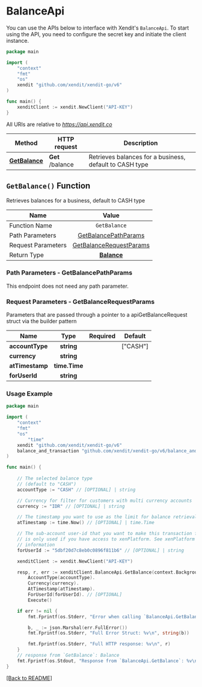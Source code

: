 # BalanceApi


You can use the APIs below to interface with Xendit's `BalanceApi`.
To start using the API, you need to configure the secret key and initiate the client instance.

```go
package main

import (
    "context"
    "fmt"
    "os"
    xendit "github.com/xendit/xendit-go/v6"
)

func main() {
    xenditClient := xendit.NewClient("API-KEY")
}
```

All URIs are relative to *https://api.xendit.co*

| Method | HTTP request | Description |
| ------------- | ------------- | ------------- |
| [**GetBalance**](BalanceApi.md#getbalance-function) | **Get** /balance | Retrieves balances for a business, default to CASH type |



## `GetBalance()` Function

Retrieves balances for a business, default to CASH type



| Name          |    Value 	     |
|--------------------|:-------------:|
| Function Name | `GetBalance` |
| Path Parameters  |  [GetBalancePathParams](#request-parameters--GetBalancePathParams)	 |
| Request Parameters  |  [GetBalanceRequestParams](#request-parameters--GetBalanceRequestParams)	 |
| Return Type  | [**Balance**](balance_and_transaction/Balance.md) |

### Path Parameters - GetBalancePathParams
This endpoint does not need any path parameter.


### Request Parameters - GetBalanceRequestParams

Parameters that are passed through a pointer to a apiGetBalanceRequest struct via the builder pattern

|Name | Type | Required |Default |
|-------------|:-------------:|:-------------:|-------------|
|  **accountType** |**string**|  | [&quot;CASH&quot;] | 
|  **currency** |**string**|  |  | 
|  **atTimestamp** |**time.Time**|  |  | 
|  **forUserId** |**string**|  |  | 

### Usage Example

```go
package main

import (
    "context"
    "fmt"
    "os"
        "time"
    xendit "github.com/xendit/xendit-go/v6"
    balance_and_transaction "github.com/xendit/xendit-go/v6/balance_and_transaction"
)

func main() {
    
    // The selected balance type
    // (default to "CASH")
    accountType := "CASH" // [OPTIONAL] | string

    // Currency for filter for customers with multi currency accounts
    currency := "IDR" // [OPTIONAL] | string

    // The timestamp you want to use as the limit for balance retrieval
    atTimestamp := time.Now() // [OPTIONAL] | time.Time

    // The sub-account user-id that you want to make this transaction for. This header
    // is only used if you have access to xenPlatform. See xenPlatform for more
    // information
    forUserId := "5dbf20d7c8eb0c0896f811b6" // [OPTIONAL] | string

    xenditClient := xendit.NewClient("API-KEY")

    resp, r, err := xenditClient.BalanceApi.GetBalance(context.Background()).
        AccountType(accountType).
        Currency(currency).
        AtTimestamp(atTimestamp).
        ForUserId(forUserId). // [OPTIONAL]
        Execute()

    if err != nil {
        fmt.Fprintf(os.Stderr, "Error when calling `BalanceApi.GetBalance``: %v\n", err.Error())

        b, _ := json.Marshal(err.FullError())
        fmt.Fprintf(os.Stderr, "Full Error Struct: %v\n", string(b))

        fmt.Fprintf(os.Stderr, "Full HTTP response: %v\n", r)
    }
    // response from `GetBalance`: Balance
    fmt.Fprintf(os.Stdout, "Response from `BalanceApi.GetBalance`: %v\n", resp)
}
```


[[Back to README]](../README.md)
